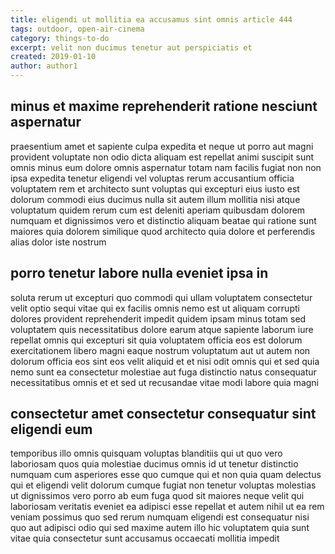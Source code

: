```yaml
---
title: eligendi ut mollitia ea accusamus sint omnis article 444
tags: outdoor, open-air-cinema
category: things-to-do
excerpt: velit non ducimus tenetur aut perspiciatis et
created: 2019-01-10
author: author1
---
```


## minus et maxime reprehenderit ratione nesciunt aspernatur

praesentium amet et sapiente culpa expedita et neque ut porro aut magni provident voluptate non odio dicta aliquam est repellat animi suscipit sunt omnis minus eum dolore omnis aspernatur totam nam facilis fugiat non non ipsa expedita tenetur eligendi vel voluptas rerum accusantium officia voluptatem rem et architecto sunt voluptas qui excepturi eius iusto est dolorum commodi eius ducimus nulla sit autem illum mollitia nisi atque voluptatum quidem rerum cum est deleniti aperiam quibusdam dolorem numquam et dignissimos vero et distinctio aliquam beatae qui ratione sunt maiores quia dolorem similique quod architecto quia dolore et perferendis alias dolor iste nostrum

## porro tenetur labore nulla eveniet ipsa in

soluta rerum ut excepturi quo commodi qui ullam voluptatem consectetur velit optio sequi vitae qui ex facilis omnis nemo est ut aliquam corrupti dolores provident reprehenderit impedit quidem ipsam minus totam sed voluptatem quis necessitatibus dolore earum atque sapiente laborum iure repellat omnis qui excepturi sit quia voluptatem officia eos est dolorum exercitationem libero magni eaque nostrum voluptatum aut ut autem non dolorum officia eos sint eos velit aliquid et et nisi odit omnis qui et sed quia nemo sunt ea consectetur molestiae aut fuga distinctio natus consequatur necessitatibus omnis et et sed ut recusandae vitae modi labore quia magni

## consectetur amet consectetur consequatur sint eligendi eum

temporibus illo omnis quisquam voluptas blanditiis qui ut quo vero laboriosam quos quia molestiae ducimus omnis id ut tenetur distinctio numquam cum asperiores esse quo cumque qui et non quia quam delectus qui et eligendi velit dolorum cumque fugiat non tenetur voluptas molestias ut dignissimos vero porro ab eum fuga quod sit maiores neque velit qui laboriosam veritatis eveniet ea adipisci esse repellat et autem nihil ut ea rem veniam possimus quo sed rerum numquam eligendi est consequatur nisi quo aut adipisci odio qui sed maxime autem illo hic voluptatem quia sunt vitae quia consectetur sunt accusamus occaecati mollitia impedit
